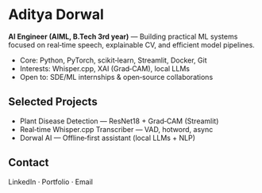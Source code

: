 # Aditya Dorwal

**AI Engineer (AIML, B.Tech 3rd year)** — Building practical ML systems focused on real‑time speech, explainable CV, and efficient model pipelines.

- Core: Python, PyTorch, scikit‑learn, Streamlit, Docker, Git
- Interests: Whisper.cpp, XAI (Grad‑CAM), local LLMs
- Open to: SDE/ML internships & open‑source collaborations

## Selected Projects
- Plant Disease Detection — ResNet18 + Grad‑CAM (Streamlit)
- Real‑time Whisper.cpp Transcriber — VAD, hotword, async
- Dorwal AI — Offline‑first assistant (local LLMs + NLP)

## Contact
LinkedIn · Portfolio · Email
